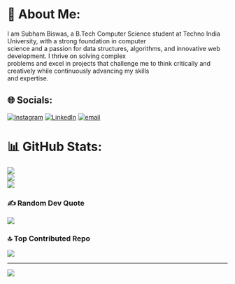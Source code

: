 # 💫 About Me:
 I am Subham Biswas, a B.Tech Computer Science student at Techno India University, with a strong foundation in computer<br>science and a passion for data structures, algorithms, and innovative web development. I thrive on solving complex<br>problems and excel in projects that challenge me to think critically and creatively while continuously advancing my skills<br>and expertise.<br>


## 🌐 Socials:
[![Instagram](https://img.shields.io/badge/Instagram-%23E4405F.svg?logo=Instagram&logoColor=white)](https://instagram.com/subham4815) [![LinkedIn](https://img.shields.io/badge/LinkedIn-%230077B5.svg?logo=linkedin&logoColor=white)](https://linkedin.com/in/subham-biswas-768b47255) [![email](https://img.shields.io/badge/Email-D14836?logo=gmail&logoColor=white)](mailto:subhoanjan3@gmail.com) 
# 📊 GitHub Stats:
![](https://github-readme-stats.vercel.app/api?username=subho404&theme=dark&hide_border=false&include_all_commits=true&count_private=false)<br/>
![](https://github-readme-streak-stats.herokuapp.com/?user=subho404&theme=dark&hide_border=false)<br/>
![](https://github-readme-stats.vercel.app/api/top-langs/?username=subho404&theme=dark&hide_border=false&include_all_commits=true&count_private=false&layout=compact)

### ✍️ Random Dev Quote
![](https://quotes-github-readme.vercel.app/api?type=horizontal&theme=radical)

### 🔝 Top Contributed Repo
![](https://github-contributor-stats.vercel.app/api?username=subho404&limit=5&theme=tokyonight&combine_all_yearly_contributions=true)

---
[![](https://visitcount.itsvg.in/api?id=subho404&icon=1&color=0)](https://visitcount.itsvg.in)

<!-- Proudly created with GPRM ( https://gprm.itsvg.in ) -->
